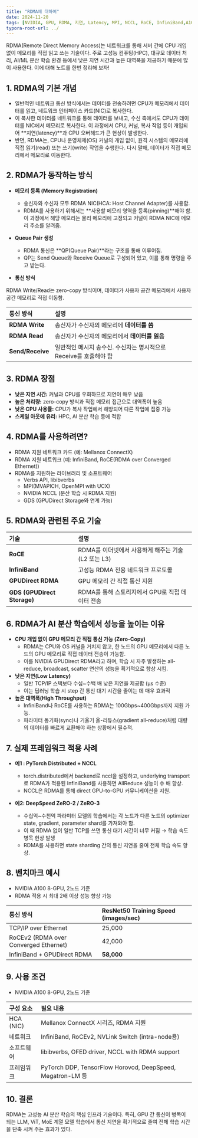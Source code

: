 ```yaml
---
title: "RDMA에 대하여"
date: 2024-11-20
tags: [NVIDIA, GPU, RDMA, 지연, Latency, MPI, NCCL, RoCE, InfiniBand,A100,DeepSpeed, DeepSpeed Zero]
typora-root-url: ../
---
```


RDMA(Remote Direct Memory Access)는 네트워크를 통해 서버 간에 CPU 개입 없이 메모리를 직접 읽고 쓰는 기술이다. 주로 고성능 컴퓨팅(HPC), 대규모 데이터 처리, AI/ML 분산 학습 환경 등에서 낮은 지연 시간과 높은 대역폭을 제공하기 때문에 많이 사용한다. 이에 대해 노트를 한번 정리해 보자!

## 1. RDMA의 기본 개념

*  일반적인 네트워크 통신 방식에서는 데이터를 전송하려면 CPU가 메모리에서 데이터를 읽고, 네트워크 인터페이스 카드(NIC)로 복사한다.
*  이 복사한 데이터를 네트워크를 통해 데이터를 보내고, 수신 측에서도 CPU가 데이터를 NIC에서 메모리로 복사한다. 이 과정에서 CPU, 커널, 복사 작업 등이 개입되어 **지연(latency)**과 CPU 오버헤드가 큰 현상이 발생한다.
*  반면, RDMA는, CPU나 운영체제(OS) 커널의 개입 없이, 원격 시스템의 메모리에 직접 읽기(read) 또는 쓰기(write) 작업을 수행한다. 다시 말해, 데이터가 직접 메모리에서 메모리로 이동한다.



## 2. RDMA가 동작하는 방식

*  **메모리 등록 (Memory Registration)**

   *  송신자와 수신자 모두 RDMA NIC(HCA: Host Channel Adapter)를 사용함.
   *  RDMA를 사용하기 위해서는 **사용할 메모리 영역을 등록(pinning)**해야 함. 이 과정에서 해당 메모리는 물리 메모리에 고정되고 커널이 RDMA NIC에 메모리 주소를 알려줌.

*  **Queue Pair 생성**

   *  RDMA 통신은 **QP(Queue Pair)**라는 구조를 통해 이루어짐.
   *  QP는 Send Queue와 Receive Queue로 구성되어 있고, 이를 통해 명령을 주고 받는다.

*   **통신 방식**

   RDMA Write/Read는 zero-copy 방식이며, 데이터가 사용자 공간 메모리에서 사용자 공간 메모리로 직접 이동함.

| 통신 방식        | 설명                                                         |
| :--------------- | :----------------------------------------------------------- |
| **RDMA Write**   | 송신자가 수신자의 메모리에 **데이터를 씀**                   |
| **RDMA Read**    | 송신자가 수신자의 메모리에서 **데이터를 읽음**               |
| **Send/Receive** | 일반적인 메시지 송수신. 수신자는 명시적으로 Receive를 호출해야 함 |



## 3. RDMA 장점

*  **낮은 지연 시간:** 커널과 CPU를 우회하므로 지연이 매우 낮음
*  **높은 처리량:** zero-copy 방식과 직접 메모리 접근으로 대역폭이 높음
*  **낮은 CPU 사용률:** CPU가 복사 작업에서 해방되어 다른 작업에 집중 가능
*  **스케일 아웃에 유리:** HPC, AI 분산 학습 등에 적합



## 4. RDMA를 사용하려면?

*  RDMA 지원 네트워크 카드 (예: Mellanox ConnectX)
*  RDMA 지원 네트워크 (예: InfiniBand, RoCE(RDMA over Converged Ethernet))
*  RDMA를 지원하는 라이브러리 및 소프트웨어
   - Verbs API, libibverbs
   - MPI(MVAPICH, OpenMPI with UCX)
   - NVIDIA NCCL (분산 학습 시 RDMA 지원)
   - GDS (GPUDirect Storage와 연계 가능)



## 5. RDMA와 관련된 주요 기술

| 기술                        | 설명                                                |
| :-------------------------- | :-------------------------------------------------- |
| **RoCE**                    | RDMA를 이더넷에서 사용하게 해주는 기술 (L2 또는 L3) |
| **InfiniBand**              | 고성능 RDMA 전용 네트워크 프로토콜                  |
| **GPUDirect RDMA**          | GPU 메모리 간 직접 통신 지원                        |
| **GDS (GPUDirect Storage)** | RDMA를 통해 스토리지에서 GPU로 직접 데이터 전송     |



## 6. **RDMA가 AI 분산 학습에서 성능을 높이는 이유**

*  **CPU 개입 없이 GPU 메모리 간 직접 통신 가능 (Zero-Copy)**
   *  RDMA는 CPU와 OS 커널을 거치지 않고, 한 노드의 GPU 메모리에서 다른 노드의 GPU 메모리로 직접 데이터 전송이 가능함.
   *  이를 NVIDIA GPUDirect RDMA라고 하며, 학습 시 자주 발생하는 all-reduce, broadcast, scatter 연산의 성능을 획기적으로 향상 시킴.
*  **낮은 지연(Low Latency)**
   - 일반 TCP/IP 스택보다 수십~수백 배 낮은 지연을 제공함 (μs 수준)
   - 이는 딥러닝 학습 시 step 간 통신 대기 시간을 줄이는 데 매우 효과적
*  **높은 대역폭(High Throughput)**
   *  InfiniBand나 RoCE를 사용하는 RDMA는 100Gbps~400Gbps까지 지원 가능.
   *  파라미터 동기화(sync)나 기울기 올-리듀스(gradient all-reduce)처럼 대량의 데이터를 빠르게 교환해야 하는 상황에서 필수적.



## 7. 실제 프레임워크 적용 사례

*  **예1 : PyTorch Distributed + NCCL**

   *  torch.distributed에서 backend로 nccl을 설정하고, underlying transport로 RDMA가 적용된 InfiniBand를 사용하면 AllReduce 성능이 수 배 향상.
   *  NCCL은 RDMA를 통해 direct GPU-to-GPU 커뮤니케이션을 지원.

*  **예2: DeepSpeed ZeRO-2 / ZeRO-3**

   *  수십억~수천억 파라미터 모델의 학습에서는 각 노드가 다른 노드의 optimizer state, gradient, parameter shard를 가져와야 함.
   *  이 때 RDMA 없이 일반 TCP를 쓰면 통신 대기 시간이 너무 커짐 → 학습 속도 병목 현상 발생
   *  RDMA를 사용하면 state sharding 간의 통신 지연을 줄여 전체 학습 속도 향상.

   

## 8. **벤치마크 예시**

*  NVIDIA A100 8-GPU, 2노드 기준
*  RDMA 적용 시 최대 2배 이상 성능 향상 가능

| 통신 방식                             | ResNet50 Training Speed (images/sec) |
| :------------------------------------ | :----------------------------------- |
| TCP/IP over Ethernet                  | 25,000                               |
| RoCEv2 (RDMA over Converged Ethernet) | 42,000                               |
| InfiniBand + GPUDirect RDMA           | **58,000**                           |



## **9. 사용 조건**

*  NVIDIA A100 8-GPU, 2노드 기준

| 구성 요소  | 필요 내용                                                  |
| :--------- | :--------------------------------------------------------- |
| HCA (NIC)  | Mellanox ConnectX 시리즈, RDMA 지원                        |
| 네트워크   | InfiniBand, RoCEv2, NVLink Switch (intra-node용)           |
| 소프트웨어 | libibverbs, OFED driver, NCCL with RDMA support            |
| 프레임워크 | PyTorch DDP, TensorFlow Horovod, DeepSpeed, Megatron-LM 등 |



## **10. 결론**

RDMA는 고성능 AI 분산 학습의 핵심 인프라 기술이다. 특히, GPU 간 통신이 병목이 되는 LLM, ViT, MoE 계열 모델 학습에서 통신 지연을 획기적으로 줄여 전체 학습 시간을 단축 시켜 주는 효과가 있다.

